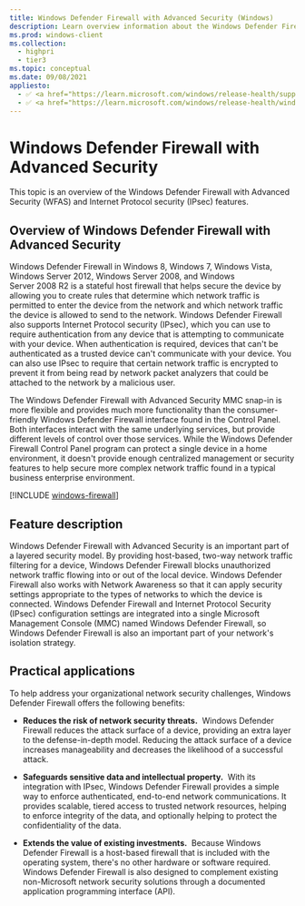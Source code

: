 ```yaml
---
title: Windows Defender Firewall with Advanced Security (Windows)
description: Learn overview information about the Windows Defender Firewall with Advanced Security (WFAS) and Internet Protocol security (IPsec) features.
ms.prod: windows-client
ms.collection: 
  - highpri
  - tier3
ms.topic: conceptual
ms.date: 09/08/2021
appliesto: 
  - ✅ <a href="https://learn.microsoft.com/windows/release-health/supported-versions-windows-client" target="_blank">Windows 10 and later</a>
  - ✅ <a href="https://learn.microsoft.com/windows/release-health/windows-server-release-info" target="_blank">Windows Server 2016 and later</a>
---
```


# Windows Defender Firewall with Advanced Security


This topic is an overview of the Windows Defender Firewall with Advanced Security (WFAS) and Internet Protocol security (IPsec) features.

## Overview of Windows Defender Firewall with Advanced Security

Windows Defender Firewall in Windows 8, Windows 7, Windows Vista, Windows Server 2012, Windows Server 2008, and Windows Server 2008 R2 is a stateful host firewall that helps secure the device by allowing you to create rules that determine which network traffic is permitted to enter the device from the network and which network traffic the device is allowed to send to the network. Windows Defender Firewall also supports Internet Protocol security (IPsec), which you can use to require authentication from any device that is attempting to communicate with your device. When authentication is required, devices that can't be authenticated as a trusted device can't communicate with your device. You can also use IPsec to require that certain network traffic is encrypted to prevent it from being read by network packet analyzers that could be attached to the network by a malicious user.

The Windows Defender Firewall with Advanced Security MMC snap-in is more flexible and provides much more functionality than the consumer-friendly Windows Defender Firewall interface found in the Control Panel. Both interfaces interact with the same underlying services, but provide different levels of control over those services. While the Windows Defender Firewall Control Panel program can protect a single device in a home environment, it doesn't provide enough centralized management or security features to help secure more complex network traffic found in a typical business enterprise environment.

[!INCLUDE [windows-firewall](../../../../../includes/licensing/windows-firewall.md)]

## Feature description

Windows Defender Firewall with Advanced Security is an important part of a layered security model. By providing host-based, two-way network traffic filtering for a device, Windows Defender Firewall blocks unauthorized network traffic flowing into or out of the local device. Windows Defender Firewall also works with Network Awareness so that it can apply security settings appropriate to the types of networks to which the device is connected. Windows Defender Firewall and Internet Protocol Security (IPsec) configuration settings are integrated into a single Microsoft Management Console (MMC) named Windows Defender Firewall, so Windows Defender Firewall is also an important part of your network's isolation strategy.

## Practical applications


To help address your organizational network security challenges, Windows Defender Firewall offers the following benefits:

-   **Reduces the risk of network security threats.**  Windows Defender Firewall reduces the attack surface of a device, providing an extra layer to the defense-in-depth model. Reducing the attack surface of a device increases manageability and decreases the likelihood of a successful attack.

-   **Safeguards sensitive data and intellectual property.**  With its integration with IPsec, Windows Defender Firewall provides a simple way to enforce authenticated, end-to-end network communications. It provides scalable, tiered access to trusted network resources, helping to enforce integrity of the data, and optionally helping to protect the confidentiality of the data.

-   **Extends the value of existing investments.**  Because Windows Defender Firewall is a host-based firewall that is included with the operating system, there's no other hardware or software required. Windows Defender Firewall is also designed to complement existing non-Microsoft network security solutions through a documented application programming interface (API).


